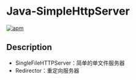 # Java-SimpleHttpServer

[![apm](https://img.shields.io/badge/language-java-brightgreen.svg)]()

## Description



- SingleFileHTTPServer：简单的单文件服务器
- Redirector：重定向服务器